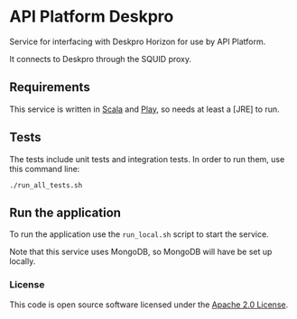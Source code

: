 
# API Platform Deskpro

Service for interfacing with Deskpro Horizon for use by API Platform.

It connects to Deskpro through the SQUID proxy.

## Requirements

This service is written in [Scala](http://www.scala-lang.org/) and [Play](http://playframework.com/), so needs at least a [JRE] to run.

## Tests

The tests include unit tests and integration tests.
In order to run them, use this command line:

```
./run_all_tests.sh
```

## Run the application

To run the application use the `run_local.sh` script to start the service.

Note that this service uses MongoDB, so MongoDB will have be set up locally.

### License

This code is open source software licensed under the [Apache 2.0 License]("http://www.apache.org/licenses/LICENSE-2.0.html").